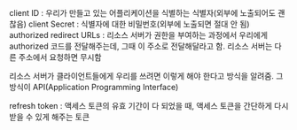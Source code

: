 client ID : 우리가 만들고 있는 어플리케이션을 식별하는 식별자(외부에 노출되어도 괜찮음)
client Secret : 식별자에 대한 비밀번호(외부에 노출되면 절대 안 됨)
authorized redirect URLs : 리소스 서버가 권한을 부여하는 과정에서 우리에게 authorized 코드를 전달해주는데, 그때 이 주소로 전달해달라고 함. 리소스 서버는 다른 주소에서 요청하면 무시함

리소스 서버가 클라이언트들에게 우리를 쓰려면 이렇게 해야 한다고 방식을 알려줌. 그 방식이 API(Application Programming Interface)

refresh token : 액세스 토큰의 유효 기간이 다 되었을 때, 액세스 토큰을 간단하게 다시 받을 수 있게 해주는 토큰